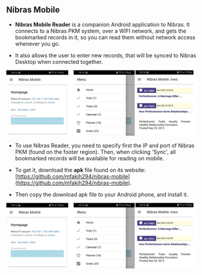 
## Nibras Mobile


* **Nibras Mobile Reader** is a companion Android application 
to Nibras. It connects to a Nibras PKM system, over a WIFI network, and gets the bookmarked records in it,
 so you can read them without network access whenever you go.

* It  also allows the user to enter new records, that will be synced to Nibras Desktop when connected together.

![parameters](./images/nibras-mobile-homepage.jpg)


* To use Nibras Reader, you need to specify first the IP and port of Nibras PKM (found on the footer region). Then, when clicking 'Sync', all bookmarked records will be available for reading on mobile.

* To get it, download the **apk** file found on its website: 
[https://github.com/mfakih294/nibras-mobile]
(https://github.com/mfakih294/nibras-mobile).


* Then copy the download apk file to your Android phone, and install it.

![homepage](./images/nibras-mobile-homepage.jpg)

